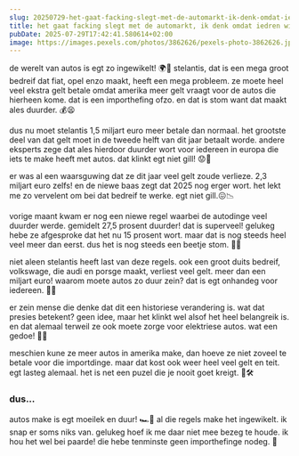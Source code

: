 ```yaml
---
slug: 20250729-het-gaat-facking-slegt-met-de-automarkt-ik-denk-omdat-iedren-wil-paart-rijde-meschien
title: het gaat facking slegt met de automarkt, ik denk omdat iedren wil paart rijde meschien
pubDate: 2025-07-29T17:42:41.580614+02:00
image: https://images.pexels.com/photos/3862626/pexels-photo-3862626.jpeg?auto=compress&cs=tinysrgb&dpr=2&h=650&w=940
---
```

de werelt van autos is egt zo ingewikelt! 🌍🚗 stelantis, dat is een mega groot bedreif dat fiat, opel enzo maakt, heeft een mega probleem. ze moete heel veel ekstra gelt betale omdat amerika meer gelt vraagt voor de autos die hierheen kome. dat is een importhefing ofzo. en dat is stom want dat maakt ales duurder. 💰😫

dus nu moet stelantis 1,5 miljart euro meer betale dan normaal. het grootste deel van dat gelt moet in de tweede helft van dit jaar betaalt worde. andere eksperts zege dat ales hierdoor duurder wort voor iedereen in europa die iets te make heeft met autos. dat klinkt egt niet gill! 😟🚙

er was al een waarsguwing dat ze dit jaar veel gelt zoude verlieze. 2,3 miljart euro zelfs! en de niewe baas zegt dat 2025 nog erger wort. het lekt me zo vervelent om bei dat bedreif te werke. egt niet gill.😖📉

vorige maant kwam er nog een niewe regel waarbei de autodinge veel duurder werde. gemidelt 27,5 prosent duurder! dat is superveel! gelukeg hebe ze afgesproke dat het nu 15 prosent wort. maar dat is nog steeds heel veel meer dan eerst. dus het is nog steeds een beetje stom. 😤🤔

niet aleen stelantis heeft last van deze regels. ook een groot duits bedreif, volkswage, die audi en porsge maakt, verliest veel gelt. meer dan een miljart euro! waarom moete autos zo duur zein? dat is egt onhandeg voor iedereen. 🤑🚗

er zein mense die denke dat dit een historiese verandering is. wat dat presies betekent? geen idee, maar het klinkt wel alsof het heel belangreik is. en dat alemaal terweil ze ook moete zorge voor elektriese autos. wat een gedoe! 🔋😵

meschien kune ze meer autos in amerika make, dan hoeve ze niet zoveel te betale voor die importdinge. maar dat kost ook weer heel veel gelt en teit. egt lasteg alemaal. het is net een puzel die je nooit goet kreigt. 🔧🛠

### dus...
autos make is egt moeilek en duur! 🏎💸 al die regels make het ingewikelt. ik snap er soms niks van. gelukeg hoef ik me daar niet mee bezeg te houde. ik hou het wel bei paarde! die hebe tenminste geen importhefinge nodeg. 🐴
